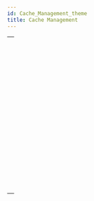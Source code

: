 ```yaml
---
id: Cache_Management_theme
title: Cache Management
---
```



||
|---|
|[<!-- INCLUDE #_command_.ADJUST BLOBS CACHE PRIORITY.Syntax -->](../../commands-legacy/adjust-blobs-cache-priority.md)<br/>|
|[<!-- INCLUDE #_command_.ADJUST INDEX CACHE PRIORITY.Syntax -->](../../commands-legacy/adjust-index-cache-priority.md)<br/>|
|[<!-- INCLUDE #_command_.ADJUST TABLE CACHE PRIORITY.Syntax -->](../../commands-legacy/adjust-table-cache-priority.md)<br/>|
|[<!-- INCLUDE #_command_.Cache info.Syntax -->](../../commands-legacy/cache-info.md)<br/>|
|[<!-- INCLUDE #_command_.FLUSH CACHE.Syntax -->](../../commands-legacy/flush-cache.md)<br/>|
|[<!-- INCLUDE #_command_.Get adjusted blobs cache priority.Syntax -->](../../commands-legacy/get-adjusted-blobs-cache-priority.md)<br/>|
|[<!-- INCLUDE #_command_.Get adjusted index cache priority.Syntax -->](../../commands-legacy/get-adjusted-index-cache-priority.md)<br/>|
|[<!-- INCLUDE #_command_.Get adjusted table cache priority.Syntax -->](../../commands-legacy/get-adjusted-table-cache-priority.md)<br/>|
|[<!-- INCLUDE #_command_.Get cache size.Syntax -->](../../commands-legacy/get-cache-size.md)<br/>|
|[<!-- INCLUDE #_command_.MEMORY STATISTICS.Syntax -->](../../commands-legacy/memory-statistics.md)<br/>|
|[<!-- INCLUDE #_command_.SET BLOBS CACHE PRIORITY.Syntax -->](../../commands-legacy/set-blobs-cache-priority.md)<br/>|
|[<!-- INCLUDE #_command_.SET CACHE SIZE.Syntax -->](../../commands-legacy/set-cache-size.md)<br/>|
|[<!-- INCLUDE #_command_.SET INDEX CACHE PRIORITY.Syntax -->](../../commands-legacy/set-index-cache-priority.md)<br/>|
|[<!-- INCLUDE #_command_.SET TABLE CACHE PRIORITY.Syntax -->](../../commands-legacy/set-table-cache-priority.md)<br/>|
